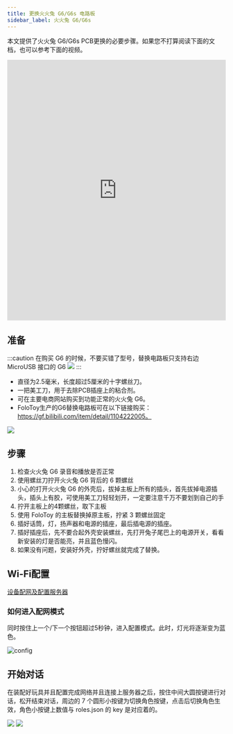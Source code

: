 ```yaml
---
title: 更换火火兔 G6/G6s 电路板
sidebar_label: 火火兔 G6/G6s
---
```


本文提供了火火兔 G6/G6s PCB更换的必要步骤。如果您不打算阅读下面的文档，也可以参考下面的视频。

<iframe width="100%" height="600" src="https://www.youtube.com/embed/hR7V1izzeZw?si=T3cY8y4Oy2Bxkg0H" title="YouTube video player" frameborder="0" allow="accelerometer; autoplay; clipboard-write; encrypted-media; gyroscope; picture-in-picture; web-share" allowfullscreen></iframe>


## 准备

:::caution
在购买 G6 的时候，不要买错了型号，替换电路板只支持右边 MicroUSB 接口的 G6
<img src="https://user-images.githubusercontent.com/1455685/281634732-af6d9f5e-a11d-42d7-9d6f-3a296a4aac42.png" />
:::

- 直径为2.5毫米，长度超过5厘米的十字螺丝刀。
- 一把美工刀，用于去除PCB插座上的粘合剂。
- 可在主要电商网站购买到功能正常的火火兔 G6。
- FoloToy生产的G6替换电路板可在以下链接购买：https://gf.bilibili.com/item/detail/1104222005。

<img src="https://user-images.githubusercontent.com/1455685/281617149-782ee59a-1c4a-4a80-8516-1a2946c477cc.jpg" />

## 步骤

1. 检查火火兔 G6 录音和播放是否正常
2. 使用螺丝刀拧开火火兔 G6 背后的 6 颗螺丝
3. 小心的打开火火兔 G6 的外壳后，拔掉主板上所有的插头，首先拔掉电源插头，插头上有胶，可使用美工刀轻轻划开，一定要注意千万不要划到自己的手
4. 拧开主板上的4颗螺丝，取下主板
5. 使用 FoloToy 的主板替换掉原主板，拧紧 3 颗螺丝固定
6. 插好话筒，灯，扬声器和电源的插座，最后插电源的插座。
7. 插好插座后，先不要合起外壳安装螺丝，先打开兔子尾巴上的电源开关，看看新安装的灯是否能亮，并且蓝色慢闪。
8. 如果没有问题，安装好外壳，拧好螺丝就完成了替换。

## Wi-Fi配置

[设备配网及配置服务器](../manual/wifi-connect.md)

### 如何进入配网模式

同时按住上一个/下一个按钮超过5秒钟，进入配置模式。此时，灯光将逐渐变为蓝色。

   ![config](https://user-images.githubusercontent.com/1455685/281584076-b5234f63-f7b5-4e8e-a710-6eedf19b8997.jpg)


<!-- 1. 打开玩具背面的开关以供电。蓝色闪烁的灯光表示玩具已进入配对模式。

2. 同时按住上一个/下一个按钮超过5秒钟，进入配置模式。此时，灯光将逐渐变为蓝色。

   ![config](https://user-images.githubusercontent.com/1455685/281584076-b5234f63-f7b5-4e8e-a710-6eedf19b8997.jpg)

3. 连接到玩具的热点。

   打开您的手机或计算机，并选择“FoloToy-xxxx”无线网络。稍等片刻，您的手机或计算机将自动打开一个配置页面，在该页面中您可以设置要连接到哪个WiFi网络、服务器地址和端口号。

   **如果尚未设置自己的服务器，则需要提供服务器地址/端口，请参考 [Server Installation](installation/docker.md)。**

   :::caution
   如果没有弹出任何页面，也可以通过在浏览器中输入 http://192.168.4.1 来进行配置。
   :::

   * 进入配置模式：同时按住前面板上向前和向后按钮5秒钟；此时耳朵灯会闪烁蓝色。
   * 连接 FoloToy：使用手机或计算机搜索可用WiFi网络；找到名为"FoloToy-xxxx"（例如FoloToy-b8a2）的网络。
   * 打开配置页面：一旦连接到 FoloToy 的 WiFi 网络，将自动打开一个配置页面。
   * 主屏幕说明：主屏幕上有三个按钮 - "Configure WiFi"用于设置WiFi连接；"Info"用于查看硬件信息；"Exit"用于退出配置。请参考下面的图片。

   ![config](https://github.com/FoloToy/folotoy-tool/assets/1455685/3cf6d0ac-9504-40ec-94c1-54a09a990fd4) -->


## 开始对话

在装配好玩具并且配置完成网络并且连接上服务器之后，按住中间大圆按键进行对话，松开结束对话，周边的 7 个圆形小按键为切换角色按键，点击后切换角色生效，角色小按键上数值与 roles.json 的 key 是对应着的。

<img src="https://user-images.githubusercontent.com/1455685/278226434-d732ea4b-f4de-4f91-920b-f5bcc17e779f.png" />
<img src="https://user-images.githubusercontent.com/1455685/272765538-a9bcdf56-300a-4bae-a10f-ce7554a072fe.png" />